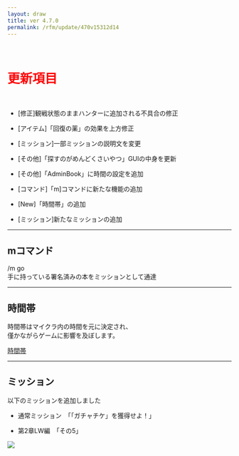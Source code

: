 ```yaml
---
layout: draw
title: ver 4.7.0
permalink: /rfm/update/470v15312d14
---
```



<br>
<h1 id="1"><font color="red">更新項目</font></h1><br>

+ [修正]観戦状態のままハンターに追加される不具合の修正

+ [アイテム]「回復の薬」の効果を上方修正

+ [ミッション]一部ミッションの説明文を変更

+ [その他]「探すのがめんどくさいやつ」GUIの中身を更新  

+ [その他]「AdminBook」に時間の設定を追加  

+ [コマンド]「m]コマンドに新たな機能の追加  

+ [New]「時間帯」の追加

+ [ミッション]新たなミッションの追加




---------------------  
## mコマンド
  
/m go   
手に持っている署名済みの本をミッションとして通達

----------------------
## 時間帯
  
時間帯はマイクラ内の時間を元に決定され、  
僅かながらゲームに影響を及ぼします。  

[時間帯](http://web.njj12.net/rfm/climetime)
  
  

----------------------
## ミッション


以下のミッションを追加しました  

+ 通常ミッション　「「ガチャチケ」を獲得せよ！」
  
+ 第2章LW編　「その5」 

<a><img src="http://web.njj12.net/public/images/LW5-3.png"></a><br>
  


